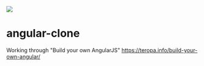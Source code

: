 ![](https://travis-ci.org/futurus/angular-clone.svg?branch=master)

# angular-clone
Working through "Build your own AngularJS" https://teropa.info/build-your-own-angular/

